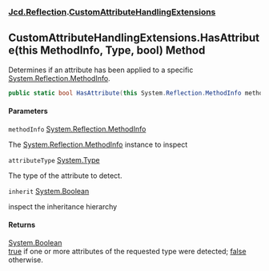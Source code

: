 ### [Jcd.Reflection](Jcd.Reflection.md 'Jcd.Reflection').[CustomAttributeHandlingExtensions](Jcd.Reflection.CustomAttributeHandlingExtensions.md 'Jcd.Reflection.CustomAttributeHandlingExtensions')

## CustomAttributeHandlingExtensions.HasAttribute(this MethodInfo, Type, bool) Method

Determines if an attribute has been applied to a specific [System.Reflection.MethodInfo](https://docs.microsoft.com/en-us/dotnet/api/System.Reflection.MethodInfo 'System.Reflection.MethodInfo').

```csharp
public static bool HasAttribute(this System.Reflection.MethodInfo methodInfo, System.Type attributeType, bool inherit=false);
```
#### Parameters

<a name='Jcd.Reflection.CustomAttributeHandlingExtensions.HasAttribute(thisSystem.Reflection.MethodInfo,System.Type,bool).methodInfo'></a>

`methodInfo` [System.Reflection.MethodInfo](https://docs.microsoft.com/en-us/dotnet/api/System.Reflection.MethodInfo 'System.Reflection.MethodInfo')

The [System.Reflection.MethodInfo](https://docs.microsoft.com/en-us/dotnet/api/System.Reflection.MethodInfo 'System.Reflection.MethodInfo') instance to inspect

<a name='Jcd.Reflection.CustomAttributeHandlingExtensions.HasAttribute(thisSystem.Reflection.MethodInfo,System.Type,bool).attributeType'></a>

`attributeType` [System.Type](https://docs.microsoft.com/en-us/dotnet/api/System.Type 'System.Type')

The type of the attribute to detect.

<a name='Jcd.Reflection.CustomAttributeHandlingExtensions.HasAttribute(thisSystem.Reflection.MethodInfo,System.Type,bool).inherit'></a>

`inherit` [System.Boolean](https://docs.microsoft.com/en-us/dotnet/api/System.Boolean 'System.Boolean')

inspect the inheritance hierarchy

#### Returns
[System.Boolean](https://docs.microsoft.com/en-us/dotnet/api/System.Boolean 'System.Boolean')  
[true](https://docs.microsoft.com/en-us/dotnet/csharp/language-reference/builtin-types/bool 'https://docs.microsoft.com/en-us/dotnet/csharp/language-reference/builtin-types/bool') if one or more attributes of the requested type were detected; [false](https://docs.microsoft.com/en-us/dotnet/csharp/language-reference/builtin-types/bool 'https://docs.microsoft.com/en-us/dotnet/csharp/language-reference/builtin-types/bool') otherwise.